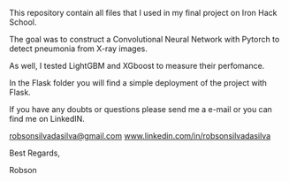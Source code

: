 This repository contain all files that I used in my final project on Iron Hack School.

The goal was to construct a Convolutional Neural Network with Pytorch to detect pneumonia from X-ray images.

As well, I tested LightGBM and XGboost to measure their perfomance.

In the Flask folder you will find a simple deployment of the project with Flask.

If you have any doubts or questions please send me a e-mail or you can find me on LinkedIN.

robsonsilvadasilva@gmail.com
www.linkedin.com/in/robsonsilvadasilva

Best Regards,

Robson
